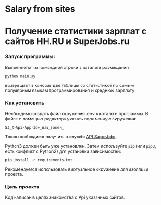 # Salary from sites
# Получение статистики зарплат с сайтов HH.RU и SuperJobs.ru

### Запуск программы:
Выполняется из командной строки в каталоге размещения.
```
python main.py
```
возвращает в консоль две таблицы 
со статистикой по самым популярным языкам программирования и среднюю зарплату


### Как установить
Необходимо создать файл окружения .env в каталоге программы.
В файле с помощью редактора указать переменную окружения: 
```
SJ_X-Api-App-Id=_ваш_токен_
```
Токен необходимо получить в службе [API SuperJobs](https://api.superjob.ru/).

Python3 должен быть уже установлен. Затем используйте `pip` (или `pip3`, есть конфликт с Python2) для установки зависимостей:
```
pip install -r requirements.txt
```
Рекомендуется использовать [виртуальное окружение](https://docs.python.org/3/library/venv.html) для изоляции проекта. 

### Цель проекта
Код написан в целях знакомства с Api указанных сайтов.
